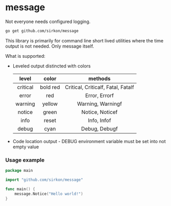 # message
Not everyone needs configured logging.

```bash
go get github.com/sirkon/message
```

This library is primarily for command line short lived utilities where the time output is not needed. Only message itself.

What is supported:

* Leveled output distincted with colors

    | level | color | methods |
    |:-----:|:-----:|:-------:|
    |critical|bold red|Critical, Criticalf, Fatal, Fatalf|
    |error|red|Error, Errorf|
    |warning|yellow|Warning, Warningf|
    |notice|green|Notice, Noticef|
    |info|reset|Info, Infof|
    |debug|cyan|Debug, Debugf|

* Code location output - DEBUG environment variable must be set into not empty value

### Usage example
```go
package main

import "github.com/sirkon/message"

func main() {
	message.Notice("Hello world!")
}
```
